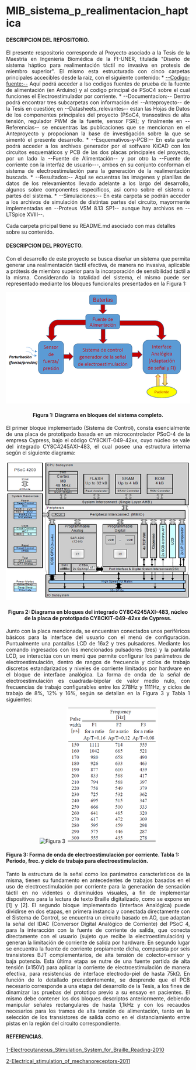 # MIB_sistema_p_realimentacion_haptica
<h4 align="left">DESCRIPCION DEL REPOSITORIO.</h4>
<p align="justify">
El presente respositorio corresponde al Proyecto asociado a la Tesis de la Maestría en Ingeniería Biomédica de la FI-UNER, titulada "Diseño de sistema háptico para realimentación táctil no invasiva en protesis de miembro superior". El mismo esta estructurado con cinco carpetas principales accecibles desde la raiz, con el siguiente contenido:
  * <u>--Codigo-fuente:--</u> Aquí podrá acceder a lso codigos fuentes de prueba de la fuente de alimentación (en Arduino) y al codigo principal de PSoC4 sobre el cual funciones el Electroestimulador por corriente.
  * --Documentacion:-- Dentro podrá encontrar tres subcarpetas con información del --Anteproyecto-- de la Tesis en cuestión; en --Datasheets_relevantes-- estan las Hojas de Datos de los componentes principales del proyecto (PSoC4, transostires de alta tensión, regulador PWM de la fuente, sensor FSR); y finalmente en --Referencias-- se encuentras las publicaciones que se mencionan en el Anteproyecto y propocionan la base de investigación sobre la que se simentó el presente desarrollo.
  * --Esquemativos-y-PCB:-- En esta parte podrá acceder a los archivos generador por el sotfware KiCAD con los circuitos esquemáticos y PCB de las dos placas principales del proyecto, por un lado la --Fuente de Alimentación-- y por otro la --Fuente de corriente con la interfaz de usuario---, ambos en su conjunto conforman el sistema de electroestimulación para la generación de la realimentación buscada.
  * --Resultados:-- Aquí se ecuentras las imagenes y planillas de datos de los relevamientos llevado adelante a los largo del desarrollo, algunos sobre componentes específicos, asi como sobre el sistema o partes del sistema.
  * --Simulaciones:-- En esta carpeta se podrán acceder a los archivos de simulación de distintas partes del circuito, mayormente implementadas en --Proteus VSM 8.13 SP1-- aunque hay archivos en --LTSpice XVIII--.

Cada carpeta pricipal tiene su README.md asociado con mas detalles sobre su contenido.
</p>

<h4 align="left">DESCRIPCION DEL PROYECTO.</h4>
<p align="justify"> 
Con el desarrollo de este proyecto se busca diseñar un sistema que permita generar una realimentación táctil efectiva, de manera no invasiva, aplicable a prótesis de miembro superior para la incorporación de sensibilidad táctil a la misma.
Considerando la totalidad del sistema, el mismo puede ser representado mediante los bloques funcionales presentados en la Figura 1:
</p>

<p align="center">
  <img src="Diagrama-en-bloques.png" alt="Figura 1" />
</p>
<h4 align="center">Figura 1: Diagrama en bloques del sistema completo.</h4>

<p align="justify">
El primer bloque implementado (Sistema de Control), consta esencialmente de una placa de prototipado basada en un microcontrolador PSoC-4 de la empresa Cypress, bajo el código CY8CKIT-049-42xx, cuyo núcleo se vale del integrado CY8C4245AXI-483, el cual posee una estructura interna según el siguiente diagrama:
</p>

<p align="center">
  <img src="PSoC4.png" alt="Figura 2" />
</p>
<h4 align="center">Figura 2: Diagrama en bloques del integrado CY8C4245AXI-483, núcleo de la placa de prototipado CY8CKIT-049-42xx de Cypress.</h4>

<p align="justify">
Junto con la placa mencionada, se encuentran conectados unos periféricos básicos para la interface del usuario con el menú de configuración. Puntualmente una pantallas LCD de 16x2 y tres pulsadores.
Mediante los comando ingresados con los mencionados pulsadores (tres) y la pantalla LCD, se interactúa con un menú que permite configurar los parámetros de electroestimulación, dentro de rangos de frecuencia y ciclos de trabajo discretos estandarizados y niveles de corriente limitados por hardware en el bloque de interface analógica. La forma de onda de la señal de electroestimulación es cuadrada-bipolar de valor medio nulo, con frecuencias de trabajo configurables entre los 278Hz y 1111Hz, y ciclos de trabajo de 8%, 12% y 16%, según se detallan en la Figura 3 y Tabla 1 siguientes:
</p>
<p align="center">
  <img
    <div>
        <img src="SEÑAL.png" alt="Figura 3" width="350" />
        <img src="VALORES_ELECTROESTIMULACION.png" alt="Tabla 1" width="250" />
    </div
</p>
<h4 align="left">Figura 3: Forma de onda de electroestimulación por corriente. Tabla 1: Periodo, frec. y ciclo de trabajo para electroestimulación.</h4>
<p align="justify">
Tanto la estructura de la señal como los parámetros característicos de la misma, tienen su fundamento en antecedentes de trabajos basados en el uso de electroestimulación por corriente para la generación de sensación táctil en no videntes o disminuidos visuales, a fin de implementar dispositivos para la lectura de texto Braille digitalizado, como se expone en [1] y [2].
El segundo bloque implementado (Interface Analógica) puede dividirse en dos etapas, en primera instancia y conectada directamente con el Sistema de Control, se encuentra un circuito basado en AO, que adaptan la señal del IDAC (Conversor Digital Analógico de Corriente) del PSoC 4, para la interacción con la fuente de corriente de salida, que conecta directamente con el usuario (sujeto que recibe la electroestimulación) y generan la limitación de corriente de salida por hardware.
En segundo lugar se encuentra la fuente de corriente propiamente dicha, compuesta por seis transistores BJT complementarios, de alta tensión de colector-emisor y baja potencia. Esta última etapa se nutre de una fuente partida de alta tensión (±150V) para aplicar la corriente de electroestimulación de manera efectiva, para resistencias de interface electrodo-piel de hasta 75kΩ.
En función de lo detallado precedentemente, se desprende que el PCB necesario corresponde a una etapa del desarrollo de la Tesis, a los fines de dinamizar las pruebas del prototipo previo a su ensayo en pacientes. El mismo debe contener los dos bloques descriptos anteriormente, debiendo manipular señales rectangulares de hasta 1,1kHz y con los recaudos necesarios para los tramos de alta tensión de alimentación, tanto en la selección de los transistores de salida como en el distanciamiento entre pistas en la región del circuito correspondiente.
</p>

<h4 align="left">REFERENCIAS.</h4>

[1-Electrocutaneous_Stimulation_System_for_Braille_Reading-2010](Documentacion/Referencias/[11]Electrocutaneous_Stimulation_System_for_Braille_Reading-2010.pdf)

[2-Electrical_stimulation_of_mechanoreceptors-2011](Documentacion/Referencias/[10]Electrical_stimulation_of_mechanoreceptors-2011.pdf)


